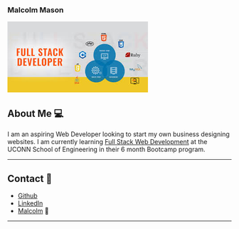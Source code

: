 ### Malcolm Mason

![Header Image](header.jpg)

## About Me 💻

I am an aspiring Web Developer looking to start my own business designing websites. I am currently learning [Full Stack Web Development](https://bootcamp.uconn.edu/) at the UCONN School of Engineering in their 6 month Bootcamp program.




---

## Contact 📱

- [Github](https://github.com/malmason) 
- [LinkedIn](https://www.linkedin.com/in/malcolm-mason-1491a31b9/) 
- [Malcolm](mailto:malmason66@gmail.com) 📧

---

<!--
**malmason/malmason** is a ✨ _special_ ✨ repository because its `README.md` (this file) appears on your GitHub profile.

Here are some ideas to get you started:

- 🔭 I’m currently working on ...
- 🌱 I’m currently learning ...
- 👯 I’m looking to collaborate on ...
- 🤔 I’m looking for help with ...
- 💬 Ask me about ...
- 📫 How to reach me: ...
- 😄 Pronouns: ...
- ⚡ Fun fact: ...
-->
